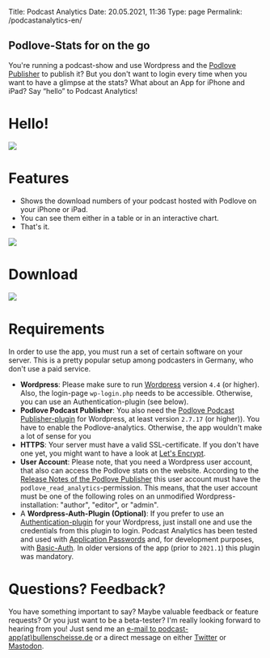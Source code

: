 Title: Podcast Analytics
Date: 20.05.2021, 11:36
Type: page
Permalink: /podcastanalytics-en/

## Podlove-Stats for on the go

You're running a podcast-show and use Wordpress and the [Podlove Publisher](https://publisher.podlove.org/) to publish it? But you don't want to login every time when you want to have a glimpse at the stats? What about an App for iPhone and iPad? Say “hello” to Podcast Analytics!

# Hello!

![](PA_Dark_EN.jpeg)

# Features

- Shows the download numbers of your podcast hosted with Podlove on your iPhone or iPad.
- You can see them either in a table or in an interactive chart.
- That's it.

![](PA_Light_EN.jpeg)

# Download

[![](Download_on_the_App_Store.png)](https://itunes.apple.com/us/app/podcast-analytics/id1460023828?l=de&ls=1&mt=8)

# Requirements

In order to use the app, you must run a set of certain software on your server. This is a pretty popular setup among podcasters in Germany, who don't use a paid service.

- **Wordpress**: Please make sure to run [Wordpress](https://wordpress.org) version `4.4` (or higher). Also, the login-page `wp-login.php` needs to be accessible. Otherwise, you can use an Authentication-plugin (see below).
- **Podlove Podcast Publisher**: You also need the [Podlove Podcast Publisher-plugin](https://publisher.podlove.org) for Wordpress, at least version `2.7.17` (or higher)). You have to enable the Podlove-analytics. Otherwise, the app wouldn't make a lot of sense for you
- **HTTPS**: Your server must have a valid SSL-certificate. If you don't have one yet, you might want to have a look at [Let's Encrypt](https://letsencrypt.org).
- **User Account**: Please note, that you need a Wordpress user account, that also can access the Podlove stats on the website. According to the [Release Notes of the Podlove Publisher](https://wordpress.org/plugins/podlove-podcasting-plugin-for-wordpress/#developers) this user account must have the `podlove_read_analytics`-permission. This means, that the user account must be one of the following roles on an unmodified Wordpress-installation: "author", "editor", or "admin".
- A **Wordpress-Auth-Plugin (Optional)**: If you prefer to use an [Authentication-plugin](https://developer.wordpress.org/rest-api/using-the-rest-api/authentication/#authentication-plugins) for your Wordpress, just install one and use the credentials from this plugin to login. Podcast Analytics has been tested and used with [Application Passwords](https://wordpress.org/plugins/application-passwords/) and, for development purposes, with [Basic-Auth](https://github.com/WP-API/Basic-Auth). In older versions of the app (prior to `2021.1`) this plugin was mandatory.


# Questions? Feedback?

You have something important to say? Maybe valuable feedback or feature requests? Or you just want to be a beta-tester? I'm really looking forward to hearing from you! Just send me an [e-mail to podcast-app(at)bullenscheisse.de](mailto:podcast-app@bullenscheisse.de) or a direct message on either [Twitter](https://twitter.com/zeitschlag) or [Mastodon](https://chaos.social/@zeitschlag).
